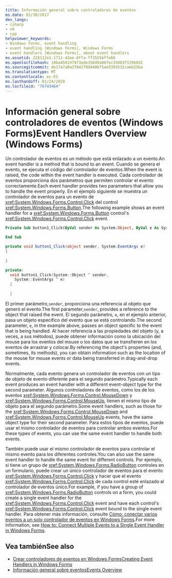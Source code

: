 ```yaml
---
title: Información general sobre controladores de eventos
ms.date: 03/30/2017
dev_langs:
- csharp
- vb
- cpp
helpviewer_keywords:
- Windows Forms, event handling
- event handling [Windows Forms], Windows Forms
- event handlers [Windows Forms], about event handlers
ms.assetid: 228112e1-1711-42ee-8ffa-ff3555bffe66
ms.openlocfilehash: 10ba458197973ede35849a86fec35003f139b8d2
ms.sourcegitcommit: de17a7a0a37042f0d4406f5ae5393531caeb25ba
ms.translationtype: MT
ms.contentlocale: es-ES
ms.lasthandoff: 01/24/2020
ms.locfileid: "76743464"
---
```

# <a name="event-handlers-overview-windows-forms"></a><span data-ttu-id="bca30-102">Información general sobre controladores de eventos (Windows Forms)</span><span class="sxs-lookup"><span data-stu-id="bca30-102">Event Handlers Overview (Windows Forms)</span></span>
<span data-ttu-id="bca30-103">Un controlador de eventos es un método que está enlazado a un evento.</span><span class="sxs-lookup"><span data-stu-id="bca30-103">An event handler is a method that is bound to an event.</span></span> <span data-ttu-id="bca30-104">Cuando se genera el evento, se ejecuta el código del controlador de eventos.</span><span class="sxs-lookup"><span data-stu-id="bca30-104">When the event is raised, the code within the event handler is executed.</span></span> <span data-ttu-id="bca30-105">Cada controlador de eventos proporciona dos parámetros que permiten controlar el evento correctamente.</span><span class="sxs-lookup"><span data-stu-id="bca30-105">Each event handler provides two parameters that allow you to handle the event properly.</span></span> <span data-ttu-id="bca30-106">En el ejemplo siguiente se muestra un controlador de eventos para un evento de <xref:System.Windows.Forms.Control.Click> del control <xref:System.Windows.Forms.Button>.</span><span class="sxs-lookup"><span data-stu-id="bca30-106">The following example shows an event handler for a <xref:System.Windows.Forms.Button> control's <xref:System.Windows.Forms.Control.Click> event.</span></span>  
  
```vb  
Private Sub button1_Click(ByVal sender As System.Object, ByVal e As System.EventArgs) Handles button1.Click  
  
End Sub  
```  
  
```csharp  
private void button1_Click(object sender, System.EventArgs e)   
{  
  
}  
```  
  
```cpp  
private:  
  void button1_Click(System::Object ^ sender,  
    System::EventArgs ^ e)  
  {  
  
  }  
```  
  
 <span data-ttu-id="bca30-107">El primer parámetro,`sender`, proporciona una referencia al objeto que generó el evento.</span><span class="sxs-lookup"><span data-stu-id="bca30-107">The first parameter,`sender`, provides a reference to the object that raised the event.</span></span> <span data-ttu-id="bca30-108">El segundo parámetro, `e`, en el ejemplo anterior, pasa un objeto específico del evento que se está controlando.</span><span class="sxs-lookup"><span data-stu-id="bca30-108">The second parameter, `e`, in the example above, passes an object specific to the event that is being handled.</span></span> <span data-ttu-id="bca30-109">Al hacer referencia a las propiedades del objeto (y, a veces, a sus métodos), puede obtener información como la ubicación del mouse para los eventos del mouse o los datos que se transfieren en los eventos de arrastrar y colocar.</span><span class="sxs-lookup"><span data-stu-id="bca30-109">By referencing the object's properties (and, sometimes, its methods), you can obtain information such as the location of the mouse for mouse events or data being transferred in drag-and-drop events.</span></span>  
  
 <span data-ttu-id="bca30-110">Normalmente, cada evento genera un controlador de eventos con un tipo de objeto de evento diferente para el segundo parámetro.</span><span class="sxs-lookup"><span data-stu-id="bca30-110">Typically each event produces an event handler with a different event-object type for the second parameter.</span></span> <span data-ttu-id="bca30-111">Algunos controladores de eventos, como los de los eventos <xref:System.Windows.Forms.Control.MouseDown> y <xref:System.Windows.Forms.Control.MouseUp>, tienen el mismo tipo de objeto para el segundo parámetro.</span><span class="sxs-lookup"><span data-stu-id="bca30-111">Some event handlers, such as those for the <xref:System.Windows.Forms.Control.MouseDown> and <xref:System.Windows.Forms.Control.MouseUp> events, have the same object type for their second parameter.</span></span> <span data-ttu-id="bca30-112">Para estos tipos de eventos, puede usar el mismo controlador de eventos para controlar ambos eventos.</span><span class="sxs-lookup"><span data-stu-id="bca30-112">For these types of events, you can use the same event handler to handle both events.</span></span>  
  
 <span data-ttu-id="bca30-113">También puede usar el mismo controlador de eventos para controlar el mismo evento para los diferentes controles.</span><span class="sxs-lookup"><span data-stu-id="bca30-113">You can also use the same event handler to handle the same event for different controls.</span></span> <span data-ttu-id="bca30-114">Por ejemplo, si tiene un grupo de <xref:System.Windows.Forms.RadioButton> controles en un formulario, puede crear un único controlador de eventos para el evento <xref:System.Windows.Forms.Control.Click> y hacer que el evento <xref:System.Windows.Forms.Control.Click> de cada control esté enlazado al controlador de eventos único.</span><span class="sxs-lookup"><span data-stu-id="bca30-114">For example, if you have a group of <xref:System.Windows.Forms.RadioButton> controls on a form, you could create a single event handler for the <xref:System.Windows.Forms.Control.Click> event and have each control's <xref:System.Windows.Forms.Control.Click> event bound to the single event handler.</span></span> <span data-ttu-id="bca30-115">Para obtener más información, consulte [Cómo: conectar varios eventos a un solo controlador de eventos en Windows Forms](how-to-connect-multiple-events-to-a-single-event-handler-in-windows-forms.md).</span><span class="sxs-lookup"><span data-stu-id="bca30-115">For more information, see [How to: Connect Multiple Events to a Single Event Handler in Windows Forms](how-to-connect-multiple-events-to-a-single-event-handler-in-windows-forms.md).</span></span>  
  
## <a name="see-also"></a><span data-ttu-id="bca30-116">Vea también</span><span class="sxs-lookup"><span data-stu-id="bca30-116">See also</span></span>

- [<span data-ttu-id="bca30-117">Crear controladores de eventos en Windows Forms</span><span class="sxs-lookup"><span data-stu-id="bca30-117">Creating Event Handlers in Windows Forms</span></span>](creating-event-handlers-in-windows-forms.md)
- [<span data-ttu-id="bca30-118">Información general sobre eventos</span><span class="sxs-lookup"><span data-stu-id="bca30-118">Events Overview</span></span>](events-overview-windows-forms.md)
